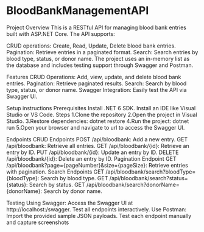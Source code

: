 # BloodBankManagementAPI

Project Overview
This is a RESTful API for managing blood bank entries built with ASP.NET Core. The API supports:

CRUD operations: Create, Read, Update, Delete blood bank entries.
Pagination: Retrieve entries in a paginated format.
Search: Search entries by blood type, status, or donor name.
The project uses an in-memory list as the database and includes testing support through Swagger and Postman.

Features
CRUD Operations:
Add, view, update, and delete blood bank entries.
Pagination:
Retrieve paginated results.
Search:
Search by blood type, status, or donor name.
Swagger Integration:
Easily test the API via Swagger UI.

Setup instructions
Prerequisites
Install .NET 6 SDK.
Install an IDE like Visual Studio or VS Code.
Steps
1.Clone the repository
2.Open the project in Visual Studio.
3.Restore dependencies: dotnet restore
4.Run the project: dotnet run
5.Open your browser and navigate to url to access the Swagger UI.

Endpoints
CRUD Endpoints
POST /api/bloodbank: Add a new entry.
GET /api/bloodbank: Retrieve all entries.
GET /api/bloodbank/{id}: Retrieve an entry by ID.
PUT /api/bloodbank/{id}: Update an entry by ID.
DELETE /api/bloodbank/{id}: Delete an entry by ID.
Pagination Endpoint
GET /api/bloodbank?page={pageNumber}&size={pageSize}: Retrieve entries with pagination.
Search Endpoints
GET /api/bloodbank/search?bloodType={bloodType}: Search by blood type.
GET /api/bloodbank/search?status={status}: Search by status.
GET /api/bloodbank/search?donorName={donorName}: Search by donor name.

Testing
Using Swagger:
Access the Swagger UI at http://localhost:<port>/swagger.
Test all endpoints interactively.
Use Postman:
Import the provided sample JSON payloads.
Test each endpoint manually and capture screenshots






